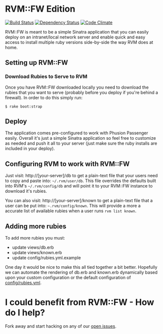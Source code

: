 # RVM::FW Edition

[![Build Status](https://travis-ci.org/stevenhaddox/rvm_fw.png?branch=master)](https://travis-ci.org/stevenhaddox/rvm_fw) [![Dependency Status](https://gemnsium.com/stevenhaddox/rvm_fw.png)](https://gemnasium.com/stevenhaddox/rvm_fw) [![Code Climate](http://codeclimate.com/github/stevenhaddox/rvm_fw.png)](https://codeclimate.com/github/stevenhaddox/rvm_fw)

RVM::FW is meant to be a simple Sinatra application that you can easily deploy on an intranet/local network server and enable quick and easy access to install multiple ruby versions side-by-side the way RVM does at home.

## Setting up RVM::FW

### Download Rubies to Serve to RVM

Once you have RVM::FW downloaded locally you need to download the rubies that you want to serve (probably before you deploy if you're behind a firewall).  In order to do this simply run:

    $ rake boot:strap

## Deploy

The application comes pre-configured to work with Phusion Passenger easily.  Overall it's just a simple Sinatra application so feel free to customize as needed and push it all to your server (just make sure the ruby installs are included in your deploy).

## Configuring RVM to work with RVM::FW

Just visit: http://[your-server]/db to get a plain-text file that your users need to copy and paste into: `~/.rvm/user/db`.  This file overrides the defaults built into RVM's `~/.rvm/config/db` and will point it to your RVM::FW instance to download it's rubies.

You can also visit: http://[your-server]/known to get a plain-text file that a user can be put into: `~.rvm/config/known`. This will provide a more a accurate list of available rubies when a user runs `rvm list known`.

## Adding more rubies

To add more rubies you must:

* update views/db.erb
* update views/known.erb
* update config/rubies.yml.example

One day it would be nice to make this all tied together a bit better. Hopefully we can automate the rendering of db.erb and known.erb dynamically based upon your custom configuration or the default configuration of [config/rubies.yml](config/rubies.yml.example).

# I could benefit from RVM::FW - How do I help?

Fork away and start hacking on any of our [open issues](http://github.com/stevenhaddox/rvm_fw/issues).
